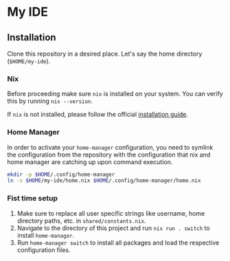 # My IDE

## Installation

Clone this repository in a desired place. Let's say the home directory (`$HOME/my-ide`).

### Nix

Before proceeding make sure `nix` is installed on your system. You can verify
this by running `nix --version`.

If `nix` is not installed, please follow the official [installation guide](https://nixos.org/manual/nix/unstable/installation/installing-binary.html#installing-a-binary-distribution).

### Home Manager

In order to activate your `home-manager` configuration, you need to symlink
the configuration from the repository with the configuration that nix and
home manager are catching up upon command execution.

```sh
mkdir -p $HOME/.config/home-manager
ln -s $HOME/my-ide/home.nix $HOME/.config/home-manager/home.nix
```

### Fist time setup

1. Make sure to replace all user specific strings like username, home directory
paths, etc. in `shared/constants.nix`.
2. Navigate to the directory of this project and run `nix run . switch` to install
`home-manager`.
3. Run `home-manager switch` to install all packages and load the respective
configuration files.
